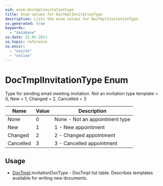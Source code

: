 ```yaml
---
uid: enum-doctmplinvitationtype
title: Enum values for DocTmplInvitationType
description: Lists the enum values for DocTmplInvitationType.
so.generated: true
keywords:
  - "database"
so.date: 22.03.2021
so.topic: reference
so.envir:
  - "onsite"
  - "online"
---
```


# DocTmplInvitationType Enum

Type for sending email meeting invitation. Not an invitation type template = 0, New = 1, Changed = 2, Cancelled = 3

| Name | Value | Description |
|------|-------|-------------|
|None|0|None - Not an appointment type|
|New|1|1 - New appointment|
|Changed|2|2 - Changed appointment|
|Cancelled|3|3 - Cancelled appointment|

## Usage

* [DocTmpl](../doctmpl.md).invitationDocType - DocTmpl list table. Describes templates available for writing new documents.
